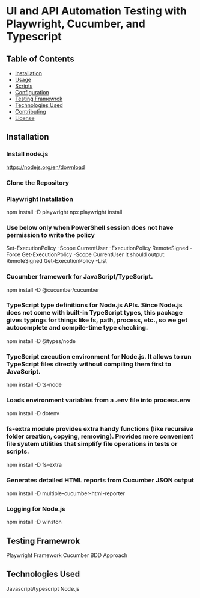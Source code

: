 ﻿# UI and API Automation Testing with Playwright, Cucumber, and Typescript

## Table of Contents
- [Installation](#installation)  
- [Usage](#usage)  
- [Scripts](#scripts)  
- [Configuration](#configuration)  
- [Testing Framewrok](#testing-framework)  
- [Technologies Used](#technologies-used)  
- [Contributing](#contributing)  
- [License](#license)

## Installation
### Install node.js
https://nodejs.org/en/download

### Clone the Repository


### Playwright Installation
npm install -D playwright
npx playwright install

### Use below only when PowerShell session does not have permission to write the policy
Set-ExecutionPolicy -Scope CurrentUser -ExecutionPolicy RemoteSigned -Force
Get-ExecutionPolicy -Scope CurrentUser
It should output: RemoteSigned
Get-ExecutionPolicy -List

### Cucumber framework for JavaScript/TypeScript.
npm install -D @cucumber/cucumber

### TypeScript type definitions for Node.js APIs. Since Node.js does not come with built-in TypeScript types, this package gives typings for things like fs, path, process, etc., so we get autocomplete and compile-time type checking.
npm install -D @types/node

### TypeScript execution environment for Node.js. It allows to run TypeScript files directly without compiling them first to JavaScript.
npm install -D ts-node

### Loads environment variables from a .env file into process.env
npm install -D dotenv

### fs-extra module provides extra handy functions (like recursive folder creation, copying, removing). Provides more convenient file system utilities that simplify file operations in tests or scripts.
npm install -D fs-extra

### Generates detailed HTML reports from Cucumber JSON output
npm install -D multiple-cucumber-html-reporter

### Logging for Node.js
npm install -D winston

## Testing Framewrok
Playwright Framework
Cucumber BDD Approach 

## Technologies Used
Javascript/typescript
Node.js